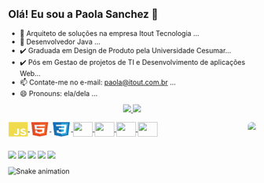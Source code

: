 ## Olá! Eu sou a Paola Sanchez 👋

- 🔭 Arquiteto de soluções na empresa Itout Tecnologia ...
- 🌱 Desenvolvedor Java ...
- ✔️ Graduada em Design de Produto pela Universidade Cesumar...
- ✔️ Pós em Gestao de projetos de TI e Desenvolvimento de aplicações Web...
- 📫 Contate-me no e-mail: paola@itout.com.br ...
- 😄 Pronouns: ela/dela ...

 <div align="center">
  <a href="https://github.com/sanchezppaola">
  <img height="180em" src="https://github-readme-stats.vercel.app/api?username=sanchezppaola&show_icons=true&theme=dracula&include_all_commits=true&count_private=true"/>
  <img height="180em" src="https://github-readme-stats.vercel.app/api/top-langs/?username=sanchezppaola&layout=compact&langs_count=7&theme=dracula"/>
</div>
  
 <div style="display: inline_block"><br>
  <img align="center" height="30" width="40" src="https://raw.githubusercontent.com/devicons/devicon/master/icons/javascript/javascript-plain.svg">
  <img align="center" height="30" width="40" src="https://raw.githubusercontent.com/devicons/devicon/master/icons/html5/html5-original.svg">
  <img align="center" height="30" width="40" src="https://raw.githubusercontent.com/devicons/devicon/master/icons/css3/css3-original.svg">
  <img align="center" height="30" width="40" src="https://cdn.jsdelivr.net/gh/devicons/devicon/icons/figma/figma-original.svg" />
  <img align="center" height="30" width="40" src="https://cdn.jsdelivr.net/gh/devicons/devicon/icons/vscode/vscode-original.svg" />
  <img align="center" height="30" width="40" src="https://cdn.jsdelivr.net/gh/devicons/devicon/icons/xd/xd-plain.svg" />
  <img align="center" height="30" width="40" src="https://cdn.jsdelivr.net/gh/devicons/devicon/icons/mysql/mysql-original.svg" />
  
  <img align="right" height="150" style="border-radius:50px" src="https://cdn.discordapp.com/attachments/896762988705501264/896763875452661791/image0.gif"/>
 </div> 
  
  ##
  
  <div> 
  <a href="https://instagram.com/sanchezppaola" target="_blank"><img src="https://img.shields.io/badge/-Instagram-%23E4405F?style=for-the-badge&logo=instagram&logoColor=white" target="_blank"></a>
<a href="https://discord.gg/Paola Sanchez#6879" target="_blank"><img src="https://img.shields.io/badge/Discord-7289DA?style=for-the-badge&logo=discord&logoColor=white" target="_blank"></a>
  <a href = "mailto:paola@itout.com.br"><img src="https://img.shields.io/badge/-Gmail-%23333?style=for-the-badge&logo=gmail&logoColor=white" target="_blank"></a>
  <a href="https://www.linkedin.com/in/sanchezppaola" target="_blank"><img src="https://img.shields.io/badge/-LinkedIn-%230077B5?style=for-the-badge&logo=linkedin&logoColor=white" target="_blank"></a> 
     <a href="https://www.facebook.com/profile.php?id=100001308096790" target="_blank"><img src="https://img.shields.io/badge/Facebook-1877F2?style=for-the-badge&logo=facebook&logoColor=white" target="_blank"></a> 
    
![Snake animation](https://github.com/sanchezppaola/sanchezppaola/blob/output/github-contribution-grid-snake.svg)
  
  
 </div
  
  
